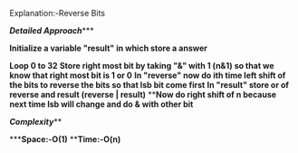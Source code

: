 Explanation:-Reverse Bits

*******Detailed Approach**********


**Initialize a variable "result" in which store a answer**

**Loop 0 to 32**
**Store right most bit by taking "&" with 1 (n&1) so that we know that right most bit is 1 or 0**
**In "reverse" now do ith time left shift of the bits to reverse the bits so that lsb bit come first**
**In "result" store or of reverse and result (reverse | result)**
****Now do right shift of n because next time lsb will change and do & with other bit**


*******Complexity*********

*****Space:-O(1)**
****Time:-O(n)**
